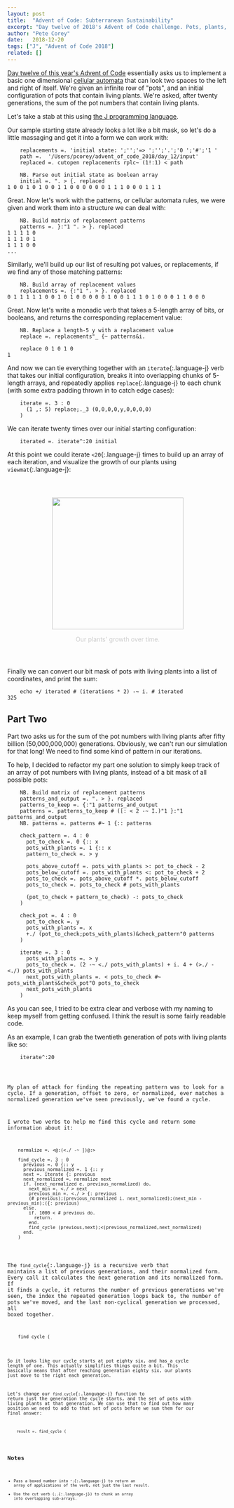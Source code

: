 ```yaml
---
layout: post
title:  "Advent of Code: Subterranean Sustainability"
excerpt: "Day twelve of 2018's Advent of Code challenge. Pots, plants, and cellular autamata, oh my!"
author: "Pete Corey"
date:   2018-12-20
tags: ["J", "Advent of Code 2018"]
related: []
---
```


[Day twelve of this year's Advent of Code](https://adventofcode.com/2018/day/12) essentially asks us to implement a basic one dimensional [cellular automata](https://en.wikipedia.org/wiki/Cellular_automaton) that can look two spaces to the left and right of itself. We're given an infinite row of "pots", and an initial configuration of pots that contain living plants. We're asked, after twenty generations, the sum of the pot numbers that contain living plants.

Let's take a stab at this using [the J programming language](http://jsoftware.com/).

Our sample starting state already looks a lot like a bit mask, so let's do a little massaging and get it into a form we can work with:

<pre class='language-j'><code class='language-j'>    replacements =. 'initial state: ';'';'=> ';'';'.';'0 ';'#';'1 '
    path =.  '/Users/pcorey/advent_of_code_2018/day_12/input'
    replaced =. cutopen replacements rplc~ (1!:1) < path

    NB. Parse out initial state as boolean array
    initial =. ". > {. replaced
1 0 0 1 0 1 0 0 1 1 0 0 0 0 0 0 1 1 1 0 0 0 1 1 1
</code></pre>

Great. Now let's work with the patterns, or cellular automata rules, we were given and work them into a structure we can deal with:

<pre class='language-j'><code class='language-j'>    NB. Build matrix of replacement patterns
    patterns =. }:"1 ". > }. replaced
1 1 1 1 0
1 1 1 0 1
1 1 1 0 0
...
</code></pre>

Similarly, we'll build up our list of resulting pot values, or replacements, if we find any of those matching patterns:

<pre class='language-j'><code class='language-j'>    NB. Build array of replacement values
    replacements =. {:"1 ". > }. replaced
0 1 1 1 1 1 0 0 1 0 1 0 0 0 0 0 1 0 0 1 1 1 0 1 0 0 0 1 1 0 0 0
</code></pre>

Great. Now let's write a monadic verb that takes a 5-length array of bits, or booleans, and returns the corresponding replacement value:

<pre class='language-j'><code class='language-j'>    NB. Replace a length-5 y with a replacement value
    replace =. replacements"_ {~ patterns&i.

    replace 0 1 0 1 0
1
</code></pre>

And now we can tie everything together with an `iterate`{:.language-j} verb that takes our initial configuration, breaks it into overlapping chunks of 5-length arrays, and repeatedly applies `replace`{:.language-j} to each chunk (with some extra padding thrown in to catch edge cases):

<pre class='language-j'><code class='language-j'>    iterate =. 3 : 0
      (1 ,: 5) replace;._3 (0,0,0,0,y,0,0,0,0)
    )
</code></pre>

We can iterate twenty times over our initial starting configuration:

<pre class='language-j'><code class='language-j'>    iterated =. iterate^:20 initial
</code></pre>

At this point we could iterate `<20`{:.language-j} times to build up an array of each iteration, and visualize the growth of our plants using `viewmat`{:.language-j}:

<div style="width: 100%; margin: 4em 0;">
  <img src="https://s3-us-west-1.amazonaws.com/www.east5th.co/img/advent-of-code-subterranean-sustainability/pots-with-plants.png" style="display: block; margin:1em auto; width: 300px;"/>
  <p style="text-align: center; color: #ccc; margin: 0;">Our plants' growth over time.</p>
</div>

Finally we can convert our bit mask of pots with living plants into a list of coordinates, and print the sum:

<pre class='language-j'><code class='language-j'>    echo +/ iterated # (iterations * 2) -~ i. # iterated
325
</code></pre>

## Part Two

Part two asks us for the sum of the pot numbers with living plants after fifty billion (50,000,000,000) generations. Obviously, we can't run our simulation for that long! We need to find some kind of pattern in our iterations.

To help, I decided to refactor my part one solution to simply keep track of an array of pot numbers with living plants, instead of a bit mask of all possible pots:

<pre class='language-j'><code class='language-j'>    NB. Build matrix of replacement patterns
    patterns_and_output =. ". > }. replaced
    patterns_to_keep =. {:"1 patterns_and_output
    patterns =. patterns_to_keep # ([: < 2 -~ I.)"1 }:"1 patterns_and_output
    NB. patterns =. patterns #~ 1 {:: patterns

    check_pattern =. 4 : 0
      pot_to_check =. 0 {:: x
      pots_with_plants =. 1 {:: x
      pattern_to_check =. > y

      pots_above_cutoff =. pots_with_plants >: pot_to_check - 2
      pots_below_cutoff =. pots_with_plants <: pot_to_check + 2
      pots_to_check =. pots_above_cutoff *. pots_below_cutoff
      pots_to_check =. pots_to_check # pots_with_plants

      (pot_to_check + pattern_to_check) -: pots_to_check
    )

    check_pot =. 4 : 0
      pot_to_check =. y
      pots_with_plants =. x
      +./ (pot_to_check;pots_with_plants)&check_pattern"0 patterns
    )

    iterate =. 3 : 0
      pots_with_plants =. > y
      pots_to_check =. (2 -~ <./ pots_with_plants) + i. 4 + (>./ - <./) pots_with_plants
      next_pots_with_plants =. < pots_to_check #~ pots_with_plants&check_pot"0 pots_to_check
      next_pots_with_plants
    )
</code></pre>

As you can see, I tried to be extra clear and verbose with my naming to keep myself from getting confused. I think the result is some fairly readable code.

As an example, I can grab the twentieth generation of pots with living plants like so:

<pre class='language-j'><code class='language-j'>    iterate^:20 <initial
┌─────────────────────────────────────────────────────┐
│_2 3 4 9 10 11 12 13 17 18 19 20 21 22 23 28 30 33 34│
└─────────────────────────────────────────────────────┘
</code></pre>

My plan of attack for finding the repeating pattern was to look for a cycle. If a generation, offset to zero, or normalized, ever matches a normalized generation we've seen previously, we've found a cycle.

I wrote two verbs to help me find this cycle and return some information about it:

<pre class='language-j'><code class='language-j'>    normalize =. <@:(<./ -~ ])@:>

    find_cycle =. 3 : 0
      previous =. 0 {:: y
      previous_normalized =. 1 {:: y
      next =. iterate {: previous
      next_normalized =. normalize next
      if. (next_normalized e. previous_normalized) do.
        next_min =. <./ > next
        previous_min =. <./ > {: previous
        (# previous);(previous_normalized i. next_normalized);(next_min - previous_min);({: previous)
      else.
        if. 1000 < # previous do.
          return.
        end.
        find_cycle (previous,next);<(previous_normalized,next_normalized)
      end.
    )
</code></pre>

The `find_cycle`{:.language-j} is a recursive verb that maintains a list of previous generations, and their normalized form. Every call it calculates the next generation and its normalized form. If it finds a cycle, it returns the number of previous generations we've seen, the index the repeated generation loops back to, the number of pots we've moved, and the last non-cyclical generation we processed, all boxed together.

<pre class='language-j'><code class='language-j'>    find_cycle (<initial);(<normalize<initial)                                
┌──┬──┬─┬───────────────────────────────────────────────────────────┐
│87│86│1│12 14 20 22 28 30 40 42 48 50 61 63 69 71 76 78 87 89 96 98│
└──┴──┴─┴───────────────────────────────────────────────────────────┘
</code></pre>

So it looks like our cycle starts at pot eighty six, and has a cycle length of one. This actually simplifies things quite a bit. This basically means that after reaching generation eighty six, our plants just move to the right each generation.

Let's change our `find_cycle`{:.language-j} function to return just the generation the cycle starts, and the set of pots with living plants at that generation. We can use that to find out how many position we need to add to that set of pots before we sum them for our final answer:

<pre class='language-j'><code class='language-j'>    result =. find_cycle (<initial);(<normalize<initial)
    to_add =. 50000000000 - (0 {:: result)
    final_pots_with_plants =. to_add + (1 {:: result)
    +/ final_pots_with_plants
</code></pre>

## Notes

- Pass a boxed number into `^:`{:.language-j} to return an array of applications of the verb, not just the last result.
- Use the cut verb (`;.`{:.language-j}) to chunk an array into overlapping sub-arrays.

